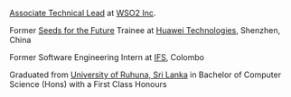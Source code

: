 <link rel="stylesheet" href="https://maxcdn.bootstrapcdn.com/font-awesome/4.4.0/css/font-awesome.min.css">

[Associate Technical Lead](https://wso2.com/about/team/sajith-ekanayaka) at [WSO2 Inc](https://wso2.com).

Former [Seeds for the Future](https://www.huawei.com/minisite/seeds-for-the-future/index.html) Trainee at [Huawei Technologies](https://www.huawei.com/), Shenzhen, China

Former Software Engineering Intern at [IFS](https://www.ifsworld.com/), Colombo

Graduated from [University of Ruhuna, Sri Lanka](http://www.ruh.ac.lk/) in Bachelor of Computer Science (Hons) with a First Class Honours


<a target="_blank" href="https://www.linkedin.com/in/sajithekanayaka/"><i class="fa fa-linkedin"></i></a>
<a target="_blank" href="https://medium.com/@sajithekanayaka"><i class="fa fa-medium"></i></a>
<a target="_blank" href="https://github.com/rksk"><i class="fa fa-github"></i></a>
<a target="_blank" href="https://stackoverflow.com/users/2910841/sajith"><i class="fa fa-stack-overflow"></i></a>
<a target="_blank" href="https://twitter.com/SajithEka"><i class="fa fa-twitter"></i></a>


<script src="https://code.jquery.com/jquery-1.4.2.min.js"></script>
<script>$(document).ready(function(){  (document.getElementById("footer_wrap").getElementsByClassName("inner"))[0].innerHTML = "<p>© 2021 All rights reserved.</p>";  });</script>
